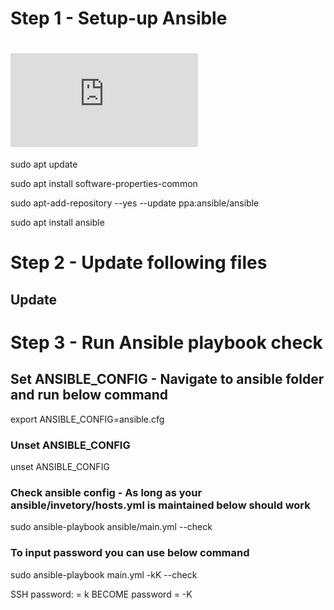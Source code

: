 
# Step 1 - Setup-up Ansible

# ![Ref](https://docs.ansible.com/ansible/latest/installation_guide/intro_installation.html#prerequisites)

sudo apt update

sudo apt install software-properties-common

sudo apt-add-repository --yes --update ppa:ansible/ansible

sudo apt install ansible


# Step 2 - Update following files

## Update

# Step 3 - Run Ansible playbook check

## Set ANSIBLE_CONFIG - Navigate to ansible folder and run below command
export ANSIBLE_CONFIG=ansible.cfg

### Unset ANSIBLE_CONFIG
unset ANSIBLE_CONFIG

### Check ansible config - As long as your ansible/invetory/hosts.yml is maintained below should work
sudo ansible-playbook ansible/main.yml --check



### To input password you can use below command

sudo ansible-playbook main.yml -kK --check

SSH password: = k
BECOME password = -K